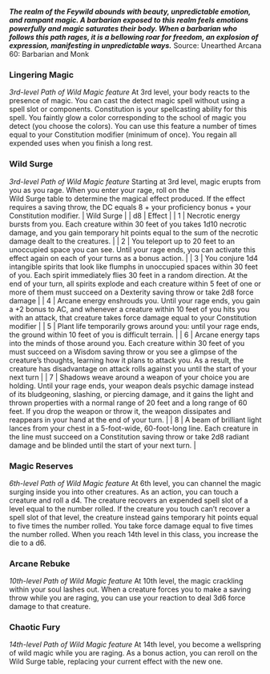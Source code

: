 ***The realm of the Feywild abounds with beauty, unpredictable emotion, and rampant magic. A barbarian exposed to this realm feels emotions powerfully and magic saturates their body. When a barbarian who follows this path rages, it is a bellowing roar for freedom, an explosion of expression, manifesting in unpredictable ways.***
Source: Unearthed Arcana 60: Barbarian and Monk
### Lingering Magic
*3rd-level Path of Wild Magic feature*
At 3rd level, your body reacts to the presence of magic. You can cast the detect magic spell without using a spell slot or components. Constitution is your spellcasting ability for this spell. You faintly glow a color corresponding to the school of magic you detect (you choose the colors).
You can use this feature a number of times equal to your Constitution modifier (minimum of once). You regain all expended uses when you finish a long rest.
### Wild Surge
*3rd-level Path of Wild Magic feature*
Starting at 3rd level, magic erupts from you as you rage. When you enter your rage, roll on the  
Wild Surge table to determine the magical effect produced.
If the effect requires a saving throw, the DC equals 8 + your proficiency bonus + your Constitution modifier.
| Wild Surge |
| d8 | Effect |
| 1 | Necrotic energy bursts from you. Each creature within 30 feet of you takes 1d10 necrotic damage, and you gain temporary hit points equal to the sum of the necrotic damage dealt to the creatures. |
| 2 | You teleport up to 20 feet to an unoccupied space you can see. Until your rage ends, you can activate this effect again on each of your turns as a bonus action. |
| 3 | You conjure 1d4 intangible spirits that look like flumphs in unoccupied spaces within 30 feet of you. Each spirit immediately flies 30 feet in a random direction. At the end of your turn, all spirits explode and each creature within 5 feet of one or more of them must succeed on a Dexterity saving throw or take 2d8 force damage |
| 4 | Arcane energy enshrouds you. Until your rage ends, you gain a +2 bonus to AC, and whenever a creature within 10 feet of you hits you with an attack, that creature takes force damage equal to your Constitution modifier |
| 5 | Plant life temporarily grows around you: until your rage ends, the ground within 10 feet of you is difficult terrain. |
| 6 | Arcane energy taps into the minds of those around you. Each creature within 30 feet of you must succeed on a Wisdom saving throw or you see a glimpse of the creature’s thoughts, learning how it plans to attack you. As a result, the creature has disadvantage on attack rolls against you until the start of your next turn |
| 7 | Shadows weave around a weapon of your choice you are holding. Until your rage ends, your weapon deals psychic damage instead of its bludgeoning, slashing, or piercing damage, and it gains the light and thrown properties with a normal range of 20 feet and a long range of 60 feet. If you drop the weapon or throw it, the weapon dissipates and reappears in your hand at the end of your turn. |
| 8 | A beam of brilliant light lances from your chest in a 5-foot-wide, 60-foot-long line. Each creature in the line must succeed on a Constitution saving throw or take 2d8 radiant damage and be blinded until the start of your next turn. |
### Magic Reserves
*6th-level Path of Wild Magic feature*
At 6th level, you can channel the magic surging inside you into other creatures. As an action, you can touch a creature and roll a d4. The creature recovers an expended spell slot of a level equal to the number rolled. If the creature you touch can’t recover a spell slot of that level, the creature instead gains temporary hit points equal to five times the number rolled.
You take force damage equal to five times the number rolled.
When you reach 14th level in this class, you increase the die to a d6.
### Arcane Rebuke
*10th-level Path of Wild Magic feature*
At 10th level, the magic crackling within your soul lashes out. When a creature forces you to make a saving throw while you are raging, you can use your reaction to deal 3d6 force damage to that creature.
### Chaotic Fury
*14th-level Path of Wild Magic feature*
At 14th level, you become a wellspring of wild magic while you are raging. As a bonus action, you can reroll on the Wild Surge table, replacing your current effect with the new one.